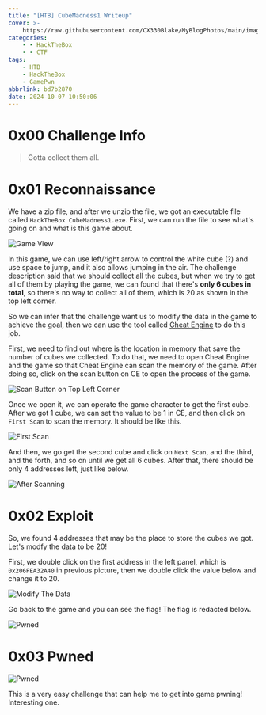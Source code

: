 ```yaml
---
title: "[HTB] CubeMadness1 Writeup"
cover: >-
    https://raw.githubusercontent.com/CX330Blake/MyBlogPhotos/main/image/help-you-at-solving-hackthebox-htb-challenges-machines.png
categories:
    - - HackTheBox
    - - CTF
tags:
    - HTB
    - HackTheBox
    - GamePwn
abbrlink: bd7b2870
date: 2024-10-07 10:50:06
---
```


# 0x00 Challenge Info

> Gotta collect them all.

# 0x01 Reconnaissance

We have a zip file, and after we unzip the file, we got an executable file called `HackTheBox CubeMadness1.exe`. First, we can run the file to see what's going on and what is this game about.

![Game View](https://raw.githubusercontent.com/CX330Blake/MyBlogPhotos/main/image/image-20241007105809337.png)

In this game, we can use left/right arrow to control the white cube (?) and use space to jump, and it also allows jumping in the air. The challenge description said that we should collect all the cubes, but when we try to get all of them by playing the game, we can found that there's **only 6 cubes in total**, so there's no way to collect all of them, which is 20 as shown in the top left corner.

So we can infer that the challenge want us to modify the data in the game to achieve the goal, then we can use the tool called [Cheat Engine](https://www.cheatengine.org/) to do this job.

First, we need to find out where is the location in memory that save the number of cubes we collected. To do that, we need to open Cheat Engine and the game so that Cheat Engine can scan the memory of the game. After doing so, click on the scan button on CE to open the process of the game.

![Scan Button on Top Left Corner](https://raw.githubusercontent.com/CX330Blake/MyBlogPhotos/main/image/image-20241007113456966.png)

Once we open it, we can operate the game character to get the first cube. After we got 1 cube, we can set the value to be 1 in CE, and then click on `First Scan` to scan the memory. It should be like this.

![First Scan](https://raw.githubusercontent.com/CX330Blake/MyBlogPhotos/main/image/image-20241007113832519.png)

And then, we go get the second cube and click on `Next Scan`, and the third, and the forth, and so on until we get all 6 cubes. After that, there should be only 4 addresses left, just like below.

![After Scanning](https://raw.githubusercontent.com/CX330Blake/MyBlogPhotos/main/image/image-20241007114232621.png)

# 0x02 Exploit

So, we found 4 addresses that may be the place to store the cubes we got. Let's modfy the data to be 20!

First, we double click on the first address in the left panel, which is `0x206FEA32A40` in previous picture, then we double click the value below and change it to 20.

![Modify The Data](https://raw.githubusercontent.com/CX330Blake/MyBlogPhotos/main/image/image-20241007115118419.png)

Go back to the game and you can see the flag! The flag is redacted below.

![Pwned](https://raw.githubusercontent.com/CX330Blake/MyBlogPhotos/main/image/image-20241007115423250.png)

# 0x03 Pwned

![Pwned](https://raw.githubusercontent.com/CX330Blake/MyBlogPhotos/main/image/image-20241007115837227.png)

This is a very easy challenge that can help me to get into game pwning! Interesting one.

